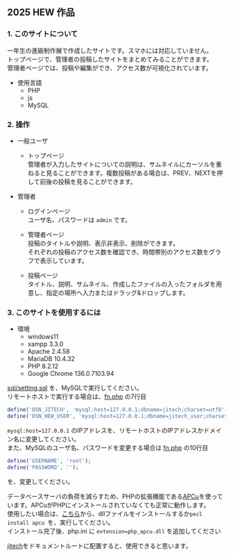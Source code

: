 ## 2025 HEW 作品

### 1. このサイトについて
一年生の進級制作展で作成したサイトです。スマホには対応していません。  
トップページで、管理者の投稿したサイトをまとめてみることができます。  
管理者ページでは、投稿や編集ができ、アクセス数が可視化されています。
- 使用言語
  - PHP
  - js
  - MySQL

### 2. 操作
- 一般ユーザ
  - トップページ  
  管理者が入力したサイトについての説明は、サムネイルにカーソルを重ねると見ることができます。複数投稿がある場合は、PREV、NEXTを押して前後の投稿を見ることができます。


- 管理者
  - ログインページ  
  ユーザ名、パスワードは ```admin``` です。  

  - 管理者ページ  
  投稿のタイトルや説明、表示非表示、削除ができます。  
  それぞれの投稿のアクセス数を確認でき、時間帯別のアクセス数をグラフで表示しています。  

  - 投稿ページ  
  タイトル、説明、サムネイル、作成したファイルの入ったフォルダを用意し、指定の場所へ入力またはドラッグ&ドロップします。


### 3. このサイトを使用するには
- 環境
  - windows11
  - xampp 3.3.0
  - Apache 2.4.58
  - MariaDB 10.4.32
  - PHP 8.2.12
  - Google Chrome 136.0.7103.94  


[sql/setting.sql](https://github.com/RyOkEeeesh/jitech/blob/main/sql/setting.sql) を、MySQLで実行してください。  
リモートホストで実行する場合は、[fn.php](https://github.com/RyOkEeeesh/jitech/blob/main/jitech/fn.php) の7行目
``` PHP
define('DSN_JITECH', 'mysql:host=127.0.0.1;dbname=jitech;charset=utf8');
define('DSN_HEW_USER', 'mysql:host=127.0.0.1;dbname=jitech_user;charset=utf8');
```
```mysql:host=127.0.0.1``` のIPアドレスを、リモートホストのIPアドレスかドメイン名に変更してください。  
また、MySQLのユーザ名、パスワードを変更する場合は [fn.php](https://github.com/RyOkEeeesh/jitech/blob/main/jitech/fn.php) の10行目
```PHP
define('USERNAME', 'root');
define('PASSWORD', '');
```
を、変更してください。  


データベースサーバの負荷を減らすため、PHPの拡張機能である[APCu](https://www.php.net/manual/ja/book.apcu.php)を使っています。APCuがPHPにインストールされていなくても正常に動作します。  
使用したい場合は、[こちら](https://pecl.php.net/package/apcu)から、dllファイルをインストールするか```pecl install apcu ```を、実行してください。  
インストール完了後、php.ini に ```extension=php_apcu.dll``` を追加してください  

[jitech](https://github.com/RyOkEeeesh/jitech/tree/main/jitech)をドキュメントルートに配置すると、使用できると思います。
